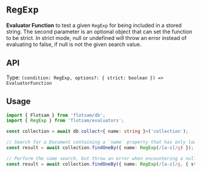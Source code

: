 <!-- @format -->

# `RegExp`

**Evaluator Function** to test a given `RegExp` for being included in a stored string.
The second parameter is an optional object that can set the function to be
strict. In strict mode, null or undefined will throw an error instead of evaluating to false, if null is not
the given search value.

## API

Type: `(condition: RegExp, options?: { strict: boolean }) => EvaluatorFunction`

## Usage

```ts
import { Flotsam } from 'flotsam/db';
import { RegExp } from 'flotsam/evaluators';

const collection = await db.collect<{ name: string }>('collection');

// Search for a Document containing a `name` property that has only lower case characters
const result = await collection.findOneBy({ name: RegExp(/[a-z]/g) });

// Perform the same search, but throw an error when encountering a null or undefined value
const result = await collection.findOneBy({ name: RegExp(/[a-z]/g, { strict: true }) });
```
